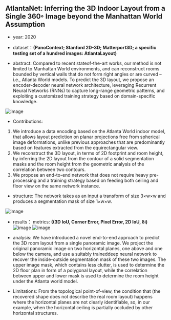 ## AtlantaNet: Inferring the 3D Indoor Layout from a Single 360◦ Image beyond the Manhattan World Assumption

- year: 2020

- dataset：**(PanoContext; Stanford 2D-3D; Matterport3D;  a specific testing set of a hundred images: AtlantaLayout)**  

- abstract:  Compared to recent stateof-the-art works, our method is not limited to Manhattan World environments, and can reconstruct rooms bounded by vertical walls that do not form right angles or are curved – i.e., Atlanta World models. To predict the 3D layout, we propose an encoder-decoder neural network architecture, leveraging Recurrent Neural Networks (RNNs) to capture long-range geometric patterns, and exploiting a customized training strategy based on domain-specific knowledge.

![image](https://github.com/VLISLAB/360-DL-Survey/blob/main/Images/AtlantaNetabstract.png)

- Contributions:
1) We introduce a data encoding based on the Atlanta World indoor model, that allows layout prediction on planar projections free from spherical image deformations, unlike previous approaches that are predominantly based on features extracted from the equirectangular view.
2) We reconstruct the 3D layout, in terms of 2D footprint and room height, by inferring the 2D layout from the contour of a solid segmentation masks and the room height from the geometric analysis of the correlation between two contours.
3) We propose an end-to-end network that does not require heavy pre-processing and a training strategy based on feeding both ceiling and floor view on the same network instance.

- structure: The network takes as an input a transform of size 3×w×w and produces a segmentation mask of size 1×w×w.

![image](https://github.com/VLISLAB/360-DL-Survey/blob/main/Images/AtlantaNetstructure.png)


- results：
metrics: **((3D IoU, Corner Error, Pixel Error, 2D IoU, δi)**
![image](https://github.com/VLISLAB/360-DL-Survey/blob/main/Images/AtlantaNetresult.png)
![image](https://github.com/VLISLAB/360-DL-Survey/blob/main/Images/AtlantaNetresult1.png)

- analysis: We have introduced a novel end-to-end approach to predict the 3D room layout from a single panoramic image. We project the original panoramic image on two horizontal planes, one above and one below the camera, and use a suitably traineddeep neural network to recover the inside-outside segmentation mask of these two images. The upper image mask, which contains less clutter, is used to determine the 2D floor plan in form of a polygonal layout, while the correlation between upper and lower mask is used to determine the room height under the Atlanta world model.

- Limitations: From the topological point-of-view, the condition that (the recovered shape does not describe the real room layout) happens where the horizontal planes are not clearly identifiable, so, in our example, when the horizontal ceiling is partially occluded by other horizontal structures.
